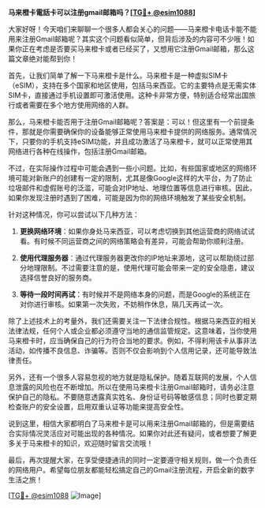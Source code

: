 **马来橙卡電話卡可以注册gmail邮箱吗？[[TG💪+ @esim1088](https://t.me/s/esim1088)]**

大家好呀！今天咱们来聊聊一个很多人都会关心的问题——马来橙卡电话卡能不能用来注册Gmail邮箱呢？其实这个问题看似简单，但背后涉及的内容可不少哦！如果你正在考虑是否要买马来橙卡或者已经买了，又想用它注册Gmail邮箱，那么这篇文章绝对能帮到你！

首先，让我们简单了解一下马来橙卡是什么。马来橙卡是一种虚拟SIM卡（eSIM），支持在多个国家和地区使用，包括马来西亚。它的主要特点是无需实体SIM卡，直接通过手机设置即可激活使用。这种卡非常方便，特别适合经常出国旅行或者需要在多个地方使用网络的人群。

那么，马来橙卡能否用于注册Gmail邮箱呢？答案是：可以！但这里有一个前提条件，那就是你需要确保你的设备能够正常使用马来橙卡提供的网络服务。通常情况下，只要你的手机支持eSIM功能，并且成功激活了马来橙卡，就可以正常使用其网络进行各种在线操作，包括注册Gmail邮箱。

不过，在实际操作过程中可能会遇到一些小问题。比如，有些国家或地区的网络环境可能对新账户的创建有一定的限制，尤其是像Google这样的大平台，为了防止垃圾邮件和虚假账号的泛滥，可能会对IP地址、地理位置等信息进行审核。因此，如果你发现注册时遇到了困难，可能是因为你的网络环境触发了某些安全机制。

针对这种情况，你可以尝试以下几种方法：

1. **更换网络环境**：如果你身处马来西亚，可以考虑切换到其他运营商的网络试试看。有时候不同运营商之间的网络策略会有差异，可能会帮助你顺利注册。

2. **使用代理服务器**：通过代理服务器更改你的IP地址来源地，这可以帮助绕过部分地理限制。不过需要注意的是，使用代理可能会带来一定的安全隐患，建议选择信誉良好的服务商。

3. **等待一段时间再试**：有时候并不是网络本身的问题，而是Google的系统正在对你进行审核。如果第一次失败，不妨稍作休息，隔几天再试一次。

除了上述技术上的考量外，我们还需要关注一下法律合规性。根据马来西亚的相关法律法规，任何个人或企业都必须遵守当地的通信监管规定。这意味着，当你使用马来橙卡时，应当确保自己的行为符合当地的要求。例如，不得利用该卡从事非法活动，如传播不良信息、诈骗等。否则不仅会影响到个人信用记录，还可能导致法律责任。

另外，还有一个很多人容易忽视的地方就是隐私保护。随着互联网的发展，个人信息泄露的风险也在不断增加。所以在使用马来橙卡注册Gmail邮箱时，请务必注意保护自己的隐私。不要随意透露真实姓名、身份证号码等敏感信息；同时也要定期检查账户的安全设置，启用双重认证等功能来提高安全性。

说到这里，相信大家都明白了马来橙卡是可以用来注册Gmail邮箱的，但是需要结合实际情况灵活应对可能出现的各种情况。如果你对此还有疑问，或者想要了解更多关于马来橙卡的知识，欢迎随时留言交流哦！

最后，再次提醒大家，在享受便捷通讯的同时一定要遵守相关规则，做一个负责任的网络用户。希望每位朋友都能轻松搞定自己的Gmail注册流程，开启全新的数字生活之旅！

[[TG💪+ @esim1088](https://t.me/s/esim1088) ![Image](https://i.postimg.cc/4NQfJmqS/Snipaste-2025-05-13-00-14-12.png)]
